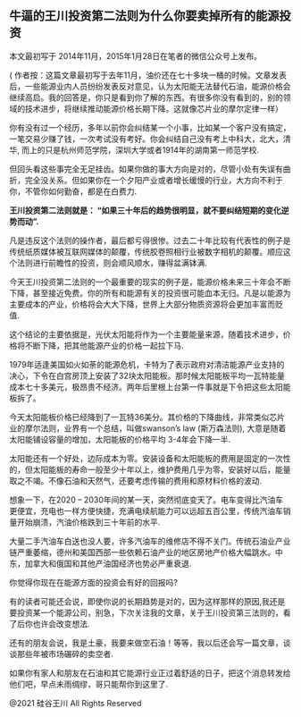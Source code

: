 ## 牛逼的王川投资第二法则为什么你要卖掉所有的能源投资

本文最初写于 2014年11月，2015年1月28日在笔者的微信公众号上发布。

(
作者按：这篇文章最初写于去年11月，油价还在七十多块一桶的时候。文章发表后，一些能源业内人员纷纷发表反对意见，认为太阳能无法替代石油，能源价格会继续高启。我的回答是，你只是看到你了解的东西。有很多你没有看到的，别的领域的技术进步，将继续推动能源价格长期下降。这就像芯片业的摩尔定律一样）

你有没有过一个经历，多年以前你会纠结某一个小事，比如某一个客户没有搞定，一笔交易少赚了钱，一次考试没有考好。你会纠结自己没有考上中科大，北大，清华,
而上的只是杭州师范学院，深圳大学或者1914年的湖南第一师范学校.

但回头看这些事完全无足挂齿。如果你做的事大方向是对的，尽管小处有失误有曲折，完全没关系。但如果你在一个夕阳产业或者增长缓慢的行业，大方向不利于你，不管你如何勤奋，都是在白费力.

<strong>王川投资第二法则就是： “如果三十年后的趋势很明显，就不要纠结短期的变化逆势而动”.</strong>

凡是违反这个法则的操作者，最后都亏得很惨。过去二十年比较有代表性的例子是传统纸质媒体被互联网媒体的颠覆，传统胶卷照相行业被数字相机的颠覆。顺应这个法则进行前瞻性的投资，则会顺风顺水，赚得盆满钵满.

今天王川投资第二法则的一个最重要的现实的例子是，能源价格未来三十年会不断下降，甚至接近免费。你的所有和能源有关的投资很可能血本无归。凡是以能源为主要成本的产业，价格将会大大下降，世界上大部分物质资源将会更加丰富而贬值.

这个结论的主要依据是，光伏太阳能将作为一个主要能量来源，随着技术进步，价格将不断下降，把其他能源产业的价格一起拉下马.

1979年适逢美国如火如荼的能源危机，卡特为了表示政府对清洁能源产业支持的决心，下令在白宫房顶上安装了32块太阳能板。那时候太阳能板平均一瓦特能量成本七十多美元，极昂贵不经济。两年后里根上台第一件事就是下令把这些太阳能板拆了。

今天太阳能板价格已经降到了一瓦特36美分。其价格的下降曲线，非常类似芯片业的摩尔法则，业界有一个总结，叫做swanson&#8217;s
law (斯万森法则), 大意是随着太阳能铺设容量的增加，太阳能板的价格平均 3-4年会下降一半.

太阳能还有一个好处，边际成本为零。安装设备和太阳能板的费用是固定的一次性的，但太阳能板的寿命一般至少十年以上，维护费用几乎为零，安装好以后，能量取之不竭。不像石油和天然气，还要考虑传输的费用和原材料价格的波动.

想象一下，在2020 &#8211; 2030年间的某一天，突然彻底变天了。电车变得比汽油车更便宜，充电也一样方便快捷，充满电续航能力可以远超五百公里，传统汽油车销量开始崩溃，汽油价格跌到三十年前的水平.

大量二手汽油车白送也没人要，许多汽油车的维修店不得不关门。传统石油业产业链严重萎缩，德州和美国西部一些依赖石油产业的地区房地产价格大幅跳水。中东，加拿大和俄国和其他产油国经济也势必严重衰退.

你觉得你现在在能源方面的投资会有好的回报吗?

有的读者可能还会说，即使你说的长期趋势是对的，因为这样那样的原因,我还是要投资某一个能源公司，别急，下次关注我的文章，关于王川投资第三法则的，看了后你也许会改变想法.

还有的朋友会说，我是土豪，我要来做空石油！等等，我以后还会写一篇文章，谈谈那些年被市场碾碎的卖空者.

如果你有家人和朋友在石油和其它能源行业正过着舒适的日子，把这个消息转发给他们吧，早点未雨绸缪，哥只能帮你到这里了.

@2021 硅谷王川 All Rights Reserved

